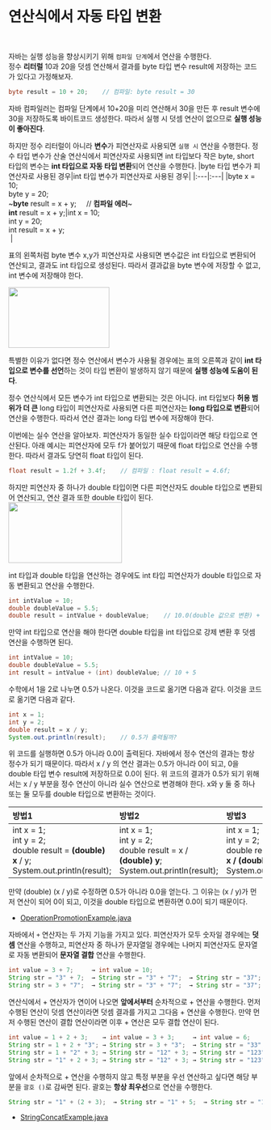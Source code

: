 # 연산식에서 자동 타입 변환
<br/>

자바는 실행 성능을 향상시키기 위해 `컴파일 단계`에서 연산을 수행한다.<br/>
정수 **리터럴** 10과 20을 덧셈 연산해서 결과를 byte 타입 변수 result에 저장하는 코드가 있다고 가정해보자.
```java
byte result = 10 + 20;    // 컴파일: byte result = 30
```
자바 컴파일러는 컴파일 단계에서 10+20을 미리 연산해서 30을 만든 후 result 변수에 30을 저장하도록 바이트코드 생성한다. 따라서 실행 시 덧셈 연산이 없으므로 **실행 성능이 좋아진다**.

하지만 정수 리터럴이 아니라 **변수**가 피연산자로 사용되면 `실행 시` 연산을 수행한다. 정수 타입 변수가 산술 연산식에서 피연산자로 사용되면 int 타입보다 작은 byte, short 타입의 변수는
**int 타입으로 자동 타입 변환**되어 연산을 수행한다.
|byte 타입 변수가 피연산자로 사용된 경우|int 타입 변수가 피연산자로 사용된 경우|
|:---|:---|
|byte x = 10;<br/> byte y = 20;<br/>~**byte** result = x + y;&nbsp;&nbsp;&nbsp;&nbsp;&nbsp;// **컴파일 에러**~<br/> **int** result = x + y;|int x = 10;<br/> int y = 20;<br/> int result = x + y;<br/>&nbsp;|

표의 왼쪽처럼 byte 변수 x,y가 피연산자로 사용되면 변수값은 int 타입으로 변환되어 연산되고, 결과도 int 타입으로 생성된다. 따라서 결과값을 byte 변수에 저장할 수 없고, int 변수에 저장해야 한다.

<img src="https://github.com/silxbro/java/assets/142463332/2650e902-fecb-4287-bdeb-65b746f29bdf" width="200" height="120"/>

특별한 이유가 없다면 정수 연산에서 변수가 사용될 경우에는 표의 오른쪽과 같이 **int 타입으로 변수를 선언**하는 것이 타입 변환이 발생하지 않기 때문에 **실행 성능에 도움이 된다**.

정수 연산식에서 모든 변수가 int 타입으로 변환되는 것은 아니다. int 타입보다 **허용 범위가 더 큰** long 타입이 피연산자로 사용되면 다른 피연산자는 **long 타입으로 변환**되어 연산을 수행한다.
따라서 연산 결과는 long 타입 변수에 저장해야 한다.

이번에는 실수 연산을 알아보자. 피연산자가 동일한 실수 타입이라면 해당 타입으로 연산된다. 아래 예시는 피연산자에 모두 f가 붙어있기 때문에 float 타입으로 연산을 수행한다.
따라서 결과도 당연히 float 타입이 된다.
```java
float result = 1.2f + 3.4f;    // 컴파일 : float result = 4.6f;
```
하지만 피연산자 중 하나가 double 타입이면 다른 피연산자도 double 타입으로 변환되어 연산되고, 연산 결과 또한 double 타입이 된다.<br/>
<img src="https://github.com/silxbro/java/assets/142463332/b61063b9-5703-4580-8390-1d10851e12bd" width="225" height="120"/>

int 타입과 double 타입을 연산하는 경우에도 int 타입 피연산자가 double 타입으로 자동 변환되고 연산을 수행한다.
```java
int intValue = 10;
double doubleValue = 5.5;
double result = intValue + doubleValue;    // 10.0(double 값으로 변환) + 5.5
```
만약 int 타입으로 연산을 해야 한다면 double 타입을 int 타입으로 강제 변환 후 덧셈 연산을 수행하면 된다.
```java
int intValue = 10;
double doubleValue = 5.5;
int result = intValue + (int) doubleValue; // 10 + 5
```
수학에서 1을 2로 나누면 0.5가 나온다. 이것을 코드로 옮기면 다음과 같다. 이것을 코드로 옮기면 다음과 같다.
```java
int x = 1;
int y = 2;
double result = x / y;
System.out.println(result);    // 0.5가 출력될까?
```
위 코드를 실행하면 0.5가 아니라 0.0이 출력된다. 자바에서 정수 연산의 결과는 항상 정수가 되기 때문이다. 따라서 x / y 의 연산 결과는 0.5가 아니라 0이 되고, 0을 double 타입 변수
result에 저장하므로 0.0이 된다. 위 코드의 결과가 0.5가 되기 위해서는 x / y 부분을 정수 연산이 아니라 실수 연산으로 변경해야 한다. x와 y 둘 중 하나 또는 둘 모두를 double 타입으로
변환하는 것이다.

|방법1|방법2|방법3|
|:---|:---|:---|
|int x = 1;<br/>int y = 2;<br/>double result = **(double) x** / y;<br/>System.out.println(result);|int x = 1;<br/>int y = 2;<br/>double result = x / **(double) y**;<br/>System.out.println(result);|int x = 1;<br/>int y = 2;<br/>double result = **(double) x / (double) y**;<br/>System.out.println(result);|

만약 (double) (x / y)로 수정하면 0.5가 아니라 0.0을 얻는다. 그 이유는 (x / y)가 먼저 연산이 되어 0이 되고, 이것을 double 타입으로 변환하면 0.0이 되기 때문이다.
<br/>
- [OperationPromotionExample.java](https://github.com/silxbro/java/blob/main/src/thisisjava/ch02/sec09/OperationPromotionExample.java)

자바에서 `+` 연산자는 두 가지 기능을 가지고 있다. 피연산자가 모두 숫자일 경우에는 **덧셈** 연산을 수행하고, 피연산자 중 하나가 문자열일 경우에는 나머지 피연산자도 문자열로 자동 변환되어 **문자열 결합** 연산을 수행한다.
```java
int value = 3 + 7;     → int value = 10;
String str = "3" + 7;  → String str = "3" + "7";  → String str = "37";
String str = 3 + "7";  → String str = "3" + "7";  → String str = "37";
```
연산식에서 + 연산자가 연이어 나오면 **앞에서부터** 순차적으로 + 연산을 수행한다. 먼저 수행된 연산이 덧셈 연산이라면 덧셈 결과를 가지고 그다음 + 연산을 수행한다.
만약 먼저 수행된 연산이 결합 연산이라면 이후 + 연산은 모두 결합 연산이 된다.
```java
int value = 1 + 2 + 3;    → int value = 3 + 3;     → int value = 6;
String str = 1 + 2 + "3"; → String str = 3 + "3";  → String str = "33";
String str = 1 + "2" + 3; → String str = "12" + 3; → String str = "123";
String str = "1" + 2 + 3; → String str = "12" + 3; → String str = "123";
```
앞에서 순차적으로 + 연산을 수행하지 않고 특정 부분을 우선 연산하고 싶다면 해당 부분을 `괄호 ()`로 감싸면 된다. 괄호는 **항상 최우선**으로 연산을 수행한다.
```java
String str = "1" + (2 + 3);  → String str = "1" + 5;  → String str = "15";
```
- [StringConcatExample.java](https://github.com/silxbro/java/blob/main/src/thisisjava/ch02/sec09/StringConcatExample.java)
